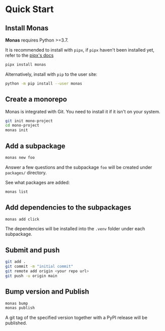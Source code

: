 # Quick Start

## Install Monas

**Monas** requires Python >=3.7.

It is recommended to install with `pipx`, if `pipx` haven't been installed yet, refer to the [pipx's docs](https://github.com/pipxproject/pipx)

```bash
pipx install monas
```

Alternatively, install with `pip` to the user site:

```bash
python -m pip install --user monas
```

## Create a monorepo

Monas is integrated with Git. You need to install it if it isn't on your system.

```bash
git init mono-project
cd mono-project
monas init
```

## Add a subpackage

```bash
monas new foo
```

Answer a few questions and the subpackage `foo` will be created under `packages/` directory.

See what packages are added:

```bash
monas list
```

## Add dependencies to the subpackages

```bash
monas add click
```

The dependencies will be installed into the `.venv` folder under each subpackage.

## Submit and push

```bash
git add .
git commit -m "initial commit"
git remote add origin <your repo url>
git push -u origin main
```

## Bump version and Publish

```bash
monas bump
monas publish
```

A git tag of the specified version together with a PyPI release will be published.

